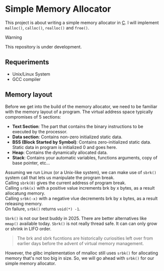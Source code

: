 # Simple Memory Allocator
This project is about writing a simple memory allocator in [C](https://www.c-language.org/). I will implement `malloc()`, `calloc()`, `realloc()` and `free()`.

> [!WARNING]
> This repository is under development.

## Requeriments
- Unix/Linux System
- GCC compiler

## Memory layout

Before we get into the build of the memory allocator, we need to be familiar with the memory layout of a program. The virtual address space typically compromises of 5 sections:

- **Text Section**: The part that contains the binary instructions to be executed by the processor.
- **Data section**: Contains non-zero initialized static data.
- **BSS (Block Started by Symbol)**: Contains zero-initialized static data. Static data in program is initialized 0 and goes here.
- **Heap**: Contains the dynamically allocated data.
- **Stack**: Contains your automatic variables, functions arguments, copy of base pointer, etc...


Assuming we run Linux (or a Unix-like system), we can make use of `sbrk()` system call that lets us manipulate the program break.<br>
Calling `sbrk(0)` gives the current address of program break.<br>
Calling `srbk(x)` with a positive value increments brk by x bytes, as a result allocatung memory.<br>
Calling `srbk(-x)` with a negative vlue decrements brk by x bytes, as a result releasing memory.<br>
On failure, `srbk()` returns `void(*) -1`.

`Sbrk()` is not our best buddy in 2025. There are better alternatives like `mmap()` available today. `Sbrk()` is not really thread safe. It can can only grow or shrink in LIFO order.

> The brk and sbrk fucntions are historically curiosities left over from earlier days before the advent of virtual memory management.

However, the glibc implementation of mnalloc still uses `srbk()` for allocating memory that's not too big in size. So, we will go ahead with `srbk()` for our simple memory allocator.

